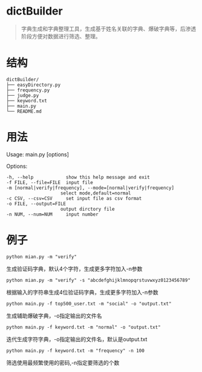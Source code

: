 # dictBuilder
>字典生成和字典整理工具，生成基于姓名关联的字典、爆破字典等，后渗透阶段方便对数据进行筛选、整理。


# 结构

    dictBuilder/
    ├── easyDirectory.py
    ├── frequency.py
    ├── judge.py
    ├── keyword.txt
    ├── main.py
    └── README.md

# 用法

Usage: main.py [options]

Options:

    -h, --help            show this help message and exit   
    -f FILE, --file=FILE  input file
    -m [normal|verify|frequency], --mode=[normal|verify|frequency]
                        select mode,default=normal
    -c CSV, --csv=CSV     set input file as csv format
    -o FILE, --output=FILE
                        output dirctory file
    -n NUM, --num=NUM     input number
  
  
# 例子

    python mian.py -m "verify"

生成验证码字典，默认4个字符，生成更多字符加入-n参数

    python mian.py -m "verify" -s "abcdefghijklmnopqrstuvwxyz0123456789"

根据输入的字符串生成4位验证码字典，生成更多字符加入-n参数

    python main.py -f top500_user.txt -m "social" -o "output.txt"

生成辅助爆破字典，-o指定输出的文件名

    python main.py -f keyword.txt -m "normal" -o "output.txt"

迭代生成字符字典，-o指定输出的文件名，默认是output.txt

    python main.py -f keyword.txt -m "frequency" -n 100

筛选使用最频繁使用的密码,-n指定要筛选的个数
